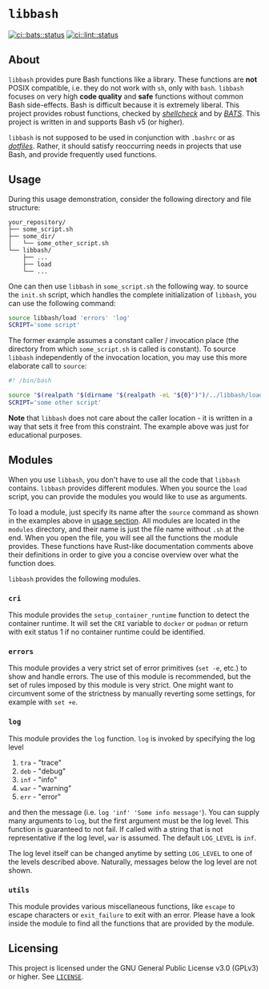 # `libbash`

[![ci::bats::status]][ci::bats::action] [![ci::lint::status]][ci::lint::action]

[//]: # (editorconfig-checker-disable)

<!-- markdownlint-disable-next-line ine-length  -->
[ci::bats::status]: https://img.shields.io/github/workflow/status/georglauterbach/libbash/Bash%20Unit%20Testing?color=blue&label=BASH%20UNIT%20TESTS&logo=github&logoColor=white&style=for-the-badge
[ci::bats::action]: https://github.com/georglauterbach/libbash/actions/workflows/bats.yml

<!-- markdownlint-disable-next-line ine-length  -->
[ci::lint::status]: https://img.shields.io/github/workflow/status/georglauterbach/libbash/Linting?color=blue&label=LINTING&logo=github&logoColor=white&style=for-the-badge
[ci::lint::action]: https://github.com/georglauterbach/libbash/actions/workflows/linting.yml

[//]: # (editorconfig-checker-enable)

## About

`libbash` provides pure Bash functions like a library. These functions are **not**
POSIX compatible, i.e. they do not work with `sh`, only with `bash`. `libbash` focuses
on very high **code quality** and **safe** functions without common Bash side-effects.
Bash is difficult because it is extremely liberal. This project provides robust
functions, checked by [_shellcheck_](https://github.com/koalaman/shellcheck) and by
[_BATS_](https://github.com/bats-core/bats-core). This project is written in and supports
Bash v5 (or higher).

`libbash` is not supposed to be used in conjunction with `.bashrc` or as
[_dotfiles_](https://wiki.archlinux.org/title/Dotfiles). Rather, it should satisfy
reoccurring needs in projects that use Bash, and provide frequently used functions.

## Usage

During this usage demonstration, consider the following directory and file structure:

``` TXT
your_repository/
├── some_script.sh
├── some_dir/
│   └── some_other_script.sh
└── libbash/
    ├── ...
    ├── load
    └── ...
```

One can then use `libbash` in `some_script.sh` the following way. to source the `init.sh`
script, which handles the complete initialization of `libbash`, you can use the following
command:

``` BASH
source libbash/load 'errors' 'log'
SCRIPT='some script'
```

The former example assumes a constant caller / invocation place (the directory from which
`some_script.sh` is called is constant). To source `libbash` independently of the invocation
location, you may use this more elaborate call to `source`:

``` BASH
#! /bin/bash

source "$(realpath "$(dirname "$(realpath -eL "${0}")")/../libbash/load" 'errors' 'log'
SCRIPT='some other script'
```

**Note** that `libbash` does not care about the caller location - it is written in a way
that sets it free from this constraint. The example above was just for educational purposes.

## Modules

When you use `libbash`, you don't have to use all the code that `libbash` contains.
`libbash` provides different modules. When you source the `load` script, you can
provide the modules you would like to use as arguments.

To load a module, just specify its name after the `source` command as shown in the
examples above in [usage section](#usage). All modules are located in the `modules`
directory, and their name is just the file name without `.sh` at the end. When you
open the file, you will see all the functions the module provides. These functions
have Rust-like documentation comments above their definitions in order to give you
a concise overview over what the function does.

`libbash` provides the following modules.

### `cri`

This module provides the `setup_container_runtime` function to detect the container runtime.
It will set the `CRI` variable to `docker` or `podman` or return with exit status 1 if no
container runtime could be identified.

### `errors`

This module provides a very strict set of error primitives (`set -e`, etc.) to show and
handle errors. The use of this module is recommended, but the set of rules imposed by this
module is very strict. One might want to circumvent some of the strictness by manually
reverting some settings, for example with `set +e`.

### `log`

This module provides the `log` function. `log` is invoked by specifying the log level

1. `tra` - "trace"
2. `deb` - "debug"
3. `inf` - "info"
4. `war` - "warning"
5. `err` - "error"

and then the message (i.e. `log 'inf' 'Some info message'`). You can supply many
arguments to `log`, but the first argument must be the log level. This function
is guaranteed to not fail. If called with a string that is not representative if the
log level, `war` is assumed. The default `LOG_LEVEL` is `inf`.

The log level itself can be changed anytime by setting `LOG_LEVEL` to one of the
levels described above. Naturally, messages below the log level are not shown.

### `utils`

This module provides various miscellaneous functions, like `escape` to escape characters
or `exit_failure` to exit with an error. Please have a look inside the module to find all
the functions that are provided by the module.

## Licensing

This project is licensed under the GNU General Public License v3.0 (GPLv3) or higher.
See [`LICENSE`](./LICENSE).
